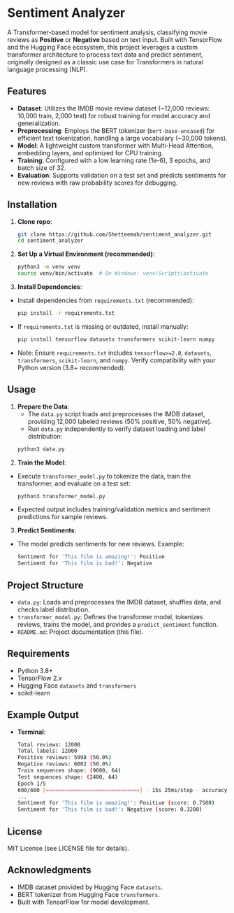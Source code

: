 # Sentiment Analyzer

A Transformer-based model for sentiment analysis, classifying movie reviews as **Positive** or **Negative** based on text input. Built with TensorFlow and the Hugging Face ecosystem, this project leverages a custom transformer architecture to process text data and predict sentiment, originally designed as a classic use case for Transformers in natural language processing (NLP).

## Features
- **Dataset**: Utilizes the IMDB movie review dataset (~12,000 reviews: 10,000 train, 2,000 test) for robust training for model accuracy and generalization.
- **Preprocessing**: Employs the BERT tokenizer (`bert-base-uncased`) for efficient text tokenization, handling a large vocabulary (~30,000 tokens).
- **Model**: A lightweight custom transformer with Multi-Head Attention, embedding layers, and optimized for CPU training.
- **Training**: Configured with a low learning rate (1e-6), 3 epochs, and batch size of 32.
- **Evaluation**: Supports validation on a test set and predicts sentiments for new reviews with raw probability scores for debugging.

<!-- `Unfortunately, it currently returns positive reviews as "Negative". To be fixed.`-->


## Installation
1. **Clone repo**:
   ```bash
   git clone https://github.com/Shetteemah/sentiment_analyzer.git
   cd sentiment_analyzer

2. **Set Up a Virtual Environment (recommended)**:
    ```bash
    python3 -m venv venv
    source venv/bin/activate  # On Windows: venv\Scripts\activate
    
3. **Install Dependencies**:
- Install dependencies from `requirements.txt` (recommended):
    ```bash
    pip install -r requirements.txt

- If `requirements.txt` is missing or outdated, install manually:
    ```bash
    pip install tensorflow datasets transformers scikit-learn numpy

- Note: Ensure `requirements.txt` includes `tensorflow>=2.0`, `datasets`, `transformers`, `scikit-learn`, and `numpy`. Verify compatibility with your Python version (3.8+ recommended).

## Usage
1. **Prepare the Data**:
    - The `data.py` script loads and preprocesses the IMDB dataset, providing 12,000 labeled reviews (50% positive, 50% negative).
    - Run `data.py` independently to verify dataset loading and label distribution:
    ```bash
    python3 data.py

2. **Train the Model**:
- Execute `transformer_model.py` to tokenize the data, train the transformer, and evaluate on a test set:
    ```bash
    python3 transformer_model.py

- Expected output includes training/validation metrics and sentiment predictions for sample reviews.

3. **Predict Sentiments**:
- The model predicts sentiments for new reviews. Example:
    ```bash
    Sentiment for 'This film is amazing!': Positive
    Sentiment for 'This film is bad!': Negative

## Project Structure
- `data.py`: Loads and preprocesses the IMDB dataset, shuffles data, and checks label distribution.
- `transformer_model.py`: Defines the transformer model, tokenizes reviews, trains the model, and provides a `predict_sentiment` function.
- `README.md`: Project documentation (this file).

## Requirements
- Python 3.8+
- TensorFlow 2.x
- Hugging Face `datasets` and `transformers`
- scikit-learn

## Example Output
- **Terminal**:
    ```bash
    Total reviews: 12000
    Total labels: 12000
    Positive reviews: 5998 (50.0%)
    Negative reviews: 6002 (50.0%)
    Train sequences shape: (9600, 64)
    Test sequences shape: (2400, 64)
    Epoch 1/5
    600/600 [==============================] - 15s 25ms/step - accuracy: 0.6523 - loss: 0.6234 - val_accuracy: 0.7890 - val_loss: 0.4512
    ...
    Sentiment for 'This film is amazing!': Positive (score: 0.7500)
    Sentiment for 'This film is bad!': Negative (score: 0.3200)

## License
MIT License (see LICENSE file for details).

## Acknowledgments
- IMDB dataset provided by Hugging Face `datasets`.
- BERT tokenizer from Hugging Face `transformers`.
- Built with TensorFlow for model development.


